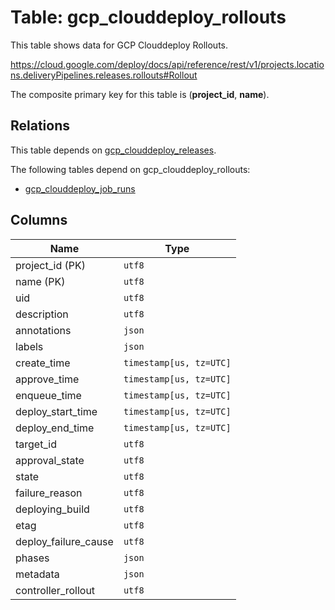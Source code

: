 # Table: gcp_clouddeploy_rollouts

This table shows data for GCP Clouddeploy Rollouts.

https://cloud.google.com/deploy/docs/api/reference/rest/v1/projects.locations.deliveryPipelines.releases.rollouts#Rollout

The composite primary key for this table is (**project_id**, **name**).

## Relations

This table depends on [gcp_clouddeploy_releases](gcp_clouddeploy_releases).

The following tables depend on gcp_clouddeploy_rollouts:
  - [gcp_clouddeploy_job_runs](gcp_clouddeploy_job_runs)

## Columns

| Name          | Type          |
| ------------- | ------------- |
|project_id (PK)|`utf8`|
|name (PK)|`utf8`|
|uid|`utf8`|
|description|`utf8`|
|annotations|`json`|
|labels|`json`|
|create_time|`timestamp[us, tz=UTC]`|
|approve_time|`timestamp[us, tz=UTC]`|
|enqueue_time|`timestamp[us, tz=UTC]`|
|deploy_start_time|`timestamp[us, tz=UTC]`|
|deploy_end_time|`timestamp[us, tz=UTC]`|
|target_id|`utf8`|
|approval_state|`utf8`|
|state|`utf8`|
|failure_reason|`utf8`|
|deploying_build|`utf8`|
|etag|`utf8`|
|deploy_failure_cause|`utf8`|
|phases|`json`|
|metadata|`json`|
|controller_rollout|`utf8`|